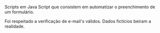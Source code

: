 Scripts em Java Script que consistem em automatizar o preenchimento de um formulário.

Foi respeitado a verificação de e-mail's válidos.
Dados fictícios beiram a realidade.
